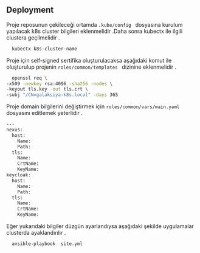 
## Deployment

Proje reposunun çekileceği ortamda ```.kube/config ``` dosyasına kurulum yapılacak k8s cluster bilgileri eklenmelidir .Daha sonra kubectx ile ilgili clustera geçilmelidir .



```bash
  kubectx k8s-cluster-name
```

Proje için self-signed sertifika oluşturulacaksa aşağıdaki komut ile oluşturulup projenin ```roles/common/templates ```
dizinine eklenmelidir .

```bash
  openssl req \
-x509 -newkey rsa:4096 -sha256 -nodes \
-keyout tls.key -out tls.crt \
-subj "/CN=galaksiya-k8s.local" -days 365

```
Proje domain bilgilerini değiştirmek için ```roles/common/vars/main.yaml ``` dosyasını editlemek yeterlidir .

```bash
---
nexus:
  host:
    Name: 
    Path: 
  tls:
    Name: 
    CrtName: 
    KeyName: 
keycloak:
  host:
    Name: 
    Path: 
  tls:
    Name: 
    CrtName: 
    KeyName: 

```

Eğer yukarıdaki bilgiler düzgün ayarlandıysa aşağıdaki şekilde uygulamalar clusterda ayaklandırılır .

```bash
  ansible-playbook  site.yml

```